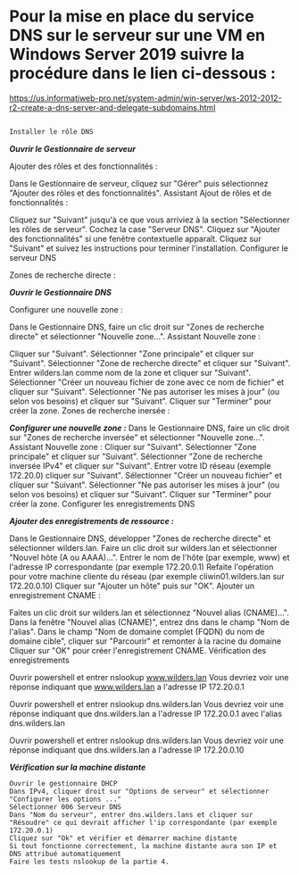 # Pour la mise en place du service DNS sur le serveur sur une VM en Windows Server 2019 suivre la procédure dans le lien ci-dessous : 

https://us.informatiweb-pro.net/system-admin/win-server/ws-2012-2012-r2-create-a-dns-server-and-delegate-subdomains.html

``` 1 - Étapes de configuration

Installer le rôle DNS
```

_**Ouvrir le Gestionnaire de serveur**_

Ajouter des rôles et des fonctionnalités :

Dans le Gestionnaire de serveur, cliquez sur "Gérer" puis sélectionnez "Ajouter des rôles et des fonctionnalités".
Assistant Ajout de rôles et de fonctionnalités :

Cliquez sur "Suivant" jusqu'à ce que vous arriviez à la section "Sélectionner les rôles de serveur".
Cochez la case "Serveur DNS".
Cliquez sur "Ajouter des fonctionnalités" si une fenêtre contextuelle apparaît.
Cliquez sur "Suivant" et suivez les instructions pour terminer l'installation.
Configurer le serveur DNS 


Zones de recherche directe :

_**Ouvrir le Gestionnaire DNS**_

Configurer une nouvelle zone :

Dans le Gestionnaire DNS, faire un clic droit sur "Zones de recherche directe" et sélectionner "Nouvelle zone...".
Assistant Nouvelle zone :

Cliquer sur "Suivant".
Sélectionner "Zone principale" et cliquer sur "Suivant".
Sélectionner "Zone de recherche directe" et cliquer sur "Suivant".
Entrer wilders.lan comme nom de la zone et cliquer sur "Suivant".
Sélectionner "Créer un nouveau fichier de zone avec ce nom de fichier" et cliquer sur "Suivant".
Sélectionner "Ne pas autoriser les mises à jour" (ou selon vos besoins) et cliquer sur "Suivant".
Cliquer sur "Terminer" pour créer la zone.
Zones de recherche inersée :

_**Configurer une nouvelle zone :**_
Dans le Gestionnaire DNS, faire un clic droit sur "Zones de recherche inversée" et sélectionner "Nouvelle zone...".
Assistant Nouvelle zone :
Cliquer sur "Suivant".
Sélectionner "Zone principale" et cliquer sur "Suivant".
Sélectionner "Zone de recherche inversée IPv4" et cliquer sur "Suivant".
Entrer votre ID réseau (exemple 172.20.0) cliquer sur "Suivant".
Sélectionner "Créer un nouveau fichier" et cliquer sur "Suivant".
Sélectionner "Ne pas autoriser les mises à jour" (ou selon vos besoins) et cliquer sur "Suivant".
Cliquer sur "Terminer" pour créer la zone.
Configurer les enregistrements DNS

_**Ajouter des enregistrements de ressource :**_

Dans le Gestionnaire DNS, développer "Zones de recherche directe" et sélectionner wilders.lan.
Faire un clic droit sur wilders.lan et sélectionner "Nouvel hôte (A ou AAAA)...".
Entrer le nom de l'hôte (par exemple, www) et l'adresse IP correspondante (par exemple 172.20.0.1)
Refaite l'opération pour votre machine cliente du réseau (par exemple cliwin01.wilders.lan sur 172.20.0.10)
Cliquer sur "Ajouter un hôte" puis sur "OK".
Ajouter un enregistrement CNAME :

Faites un clic droit sur wilders.lan et sélectionnez "Nouvel alias (CNAME)...".
Dans la fenêtre "Nouvel alias (CNAME)", entrez dns dans le champ "Nom de l'alias".
Dans le champ "Nom de domaine complet (FQDN) du nom de domaine cible", cliquer sur "Parcourir" et remonter à la racine du domaine
Cliquer sur "OK" pour créer l'enregistrement CNAME.
Vérification des enregistrements

Ouvrir powershell et entrer nslookup www.wilders.lan
Vous devriez voir une réponse indiquant que www.wilders.lan a l'adresse IP 172.20.0.1

Ouvrir powershell et entrer nslookup dns.wilders.lan
Vous devriez voir une réponse indiquant que dns.wilders.lan a l'adresse IP 172.20.0.1 avec l'alias dns.wilders.lan

Ouvrir powershell et entrer nslookup dns.wilders.lan
Vous devriez voir une réponse indiquant que dns.wilders.lan a l'adresse IP 172.20.0.10

_**Vérification sur la machine distante**_

```Le serveur windows 2019 sur lequel nous travaillons est déjà configuré comme serveur DHCP pour qu'il attribue une adresse IP à notre machine distante, pour qu'il lui attribue un DNS :
Ouvrir le gestionnaire DHCP
Dans IPv4, cliquer droit sur "Options de serveur" et sélectionner "Configurer les options ..."
Sélectionner 006 Serveur DNS
Dans "Nom du serveur", entrer dns.wilders.lans et cliquer sur "Résoudre" ce qui devrait afficher l'ip correspondante (par exemple 172.20.0.1)
Cliquez sur "Ok" et vérifier et démarrer machine distante
Si tout fonctionne correctement, la machine distante aura son IP et DNS attribué automatiquement
Faire les tests nslookup de la partie 4.
```
